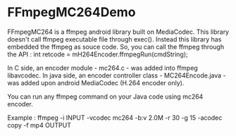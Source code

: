 FFmpegMC264Demo
===============

FFmpegMC264 is a ffmpeg android library built on MediaCodec.
This library doesn't call ffmpeg executable file through exec().
Instead this library has embedded the ffmpeg as souce code.
So, you can call the ffmpeg through the API : int retcode = mH264Encoder.ffmpegRun(cmdString);

In C side, an encoder module - mc264.c - was added into ffmpeg libavcodec.
In java side, an encoder controller class - MC264Encode.java - was added upon android MediaCodec (H.264 encoder only).

You can run any ffmpeg command on your Java code using mc264 encoder.

Example : ffmpeg -i INPUT -vcodec mc264 -b:v 2.0M -r 30 -g 15 -acodec copy -f mp4 OUTPUT


